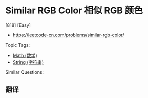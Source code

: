 # Similar RGB Color 相似 RGB 颜色

[818] [Easy]

- https://leetcode-cn.com/problems/similar-rgb-color/

Topic Tags:

- [Math (数学)](https://leetcode-cn.com/tag/math/)
- [String (字符串)](https://leetcode-cn.com/tag/string/)

Similar Questions:

## 翻译
